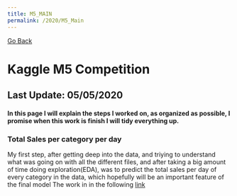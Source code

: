 ```yaml
---
title: M5_MAIN
permalink: /2020/M5_Main
---
```

[Go Back](https://paulb86uk.github.io/PP_ART.github.io/)

# Kaggle M5 Competition
## Last Update: 05/05/2020
#### In this page I will explain the steps I worked on, as organized as possible, I promise when this work is finish I will tidy everything up.

### Total Sales per category per day
My first step, after getting deep into the data, and triying to understand what was going on with all the different files, and after taking a big amount of time doing exploration(EDA),
was to predict the total sales per day of every category in the data, which hopefully will be an important feature of the final model
The work in in the following [link](https://paulb86uk.github.io/PP_ART.github.io/2020/M5/Sales_per_Category_day)

